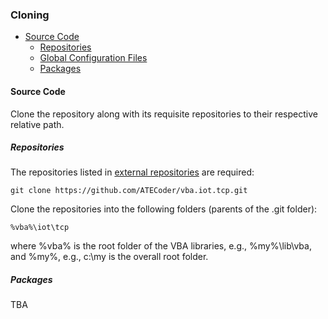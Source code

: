 ### Cloning

- [Source Code](#Source-Code)
  - [Repositories](#Repositories)
  - [Global Configuration Files](#Global-Configuration-Files)
  - [Packages](#Packages)

<a name="Source-Code"></a>
#### Source Code
Clone the repository along with its requisite repositories to their respective relative path.

##### Repositories
The repositories listed in [external repositories] are required:

```
git clone https://github.com/ATECoder/vba.iot.tcp.git
```

Clone the repositories into the following folders (parents of the .git folder):
```
%vba%\iot\tcp
```
where %vba% is the root folder of the VBA libraries, e.g., %my%\lib\vba, and %my%, e.g., c:\my is the overall root folder.

##### Packages
TBA

[external repositories]: ExternalReposCommits.csv
